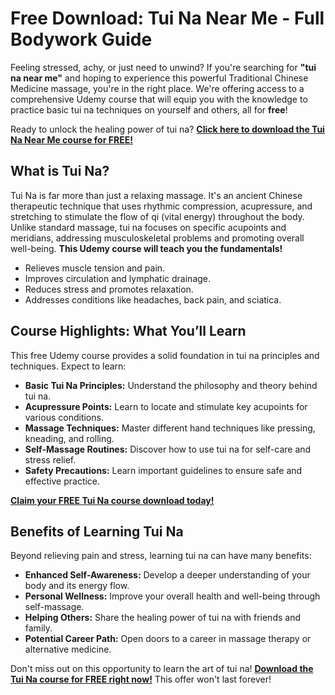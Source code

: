 # Free Download: Tui Na Near Me - Full Bodywork Guide

Feeling stressed, achy, or just need to unwind? If you're searching for **"tui na near me"** and hoping to experience this powerful Traditional Chinese Medicine massage, you're in the right place. We're offering access to a comprehensive Udemy course that will equip you with the knowledge to practice basic tui na techniques on yourself and others, all for **free**!

Ready to unlock the healing power of tui na? [**Click here to download the Tui Na Near Me course for FREE!**](https://udemywork.com/tui-na-near-me)

## What is Tui Na?

Tui Na is far more than just a relaxing massage. It's an ancient Chinese therapeutic technique that uses rhythmic compression, acupressure, and stretching to stimulate the flow of qi (vital energy) throughout the body. Unlike standard massage, tui na focuses on specific acupoints and meridians, addressing musculoskeletal problems and promoting overall well-being. **This Udemy course will teach you the fundamentals!**

*   Relieves muscle tension and pain.
*   Improves circulation and lymphatic drainage.
*   Reduces stress and promotes relaxation.
*   Addresses conditions like headaches, back pain, and sciatica.

## Course Highlights: What You’ll Learn

This free Udemy course provides a solid foundation in tui na principles and techniques. Expect to learn:

*   **Basic Tui Na Principles:** Understand the philosophy and theory behind tui na.
*   **Acupressure Points:** Learn to locate and stimulate key acupoints for various conditions.
*   **Massage Techniques:** Master different hand techniques like pressing, kneading, and rolling.
*   **Self-Massage Routines:** Discover how to use tui na for self-care and stress relief.
*   **Safety Precautions:** Learn important guidelines to ensure safe and effective practice.

[**Claim your FREE Tui Na course download today!**](https://udemywork.com/tui-na-near-me)

## Benefits of Learning Tui Na

Beyond relieving pain and stress, learning tui na can have many benefits:

*   **Enhanced Self-Awareness:** Develop a deeper understanding of your body and its energy flow.
*   **Personal Wellness:** Improve your overall health and well-being through self-massage.
*   **Helping Others:** Share the healing power of tui na with friends and family.
*   **Potential Career Path:** Open doors to a career in massage therapy or alternative medicine.

Don't miss out on this opportunity to learn the art of tui na! **[Download the Tui Na course for FREE right now!](https://udemywork.com/tui-na-near-me)** This offer won't last forever!
